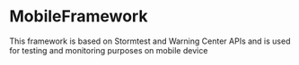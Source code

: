 # MobileFramework
This framework is based on Stormtest and Warning Center APIs and is used for testing and monitoring purposes on mobile device
